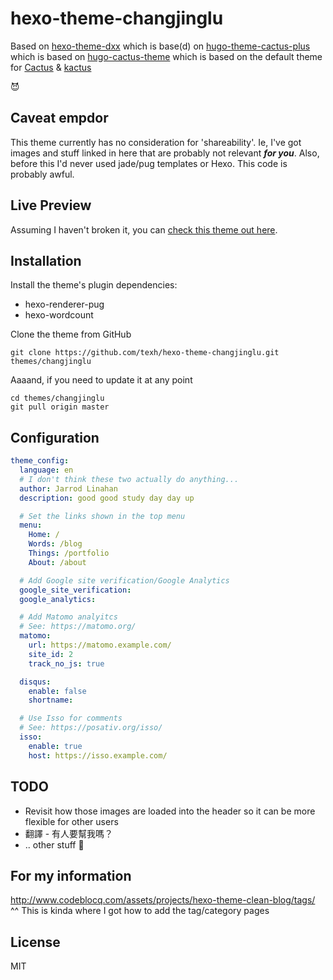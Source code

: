 # hexo-theme-changjinglu
Based on [hexo-theme-dxx](https://github.com/fuzhouxxdong/hexo-theme-dxx)
which is base(d) on [hugo-theme-cactus-plus](https://github.com/nodejh/hugo-theme-cactus-plus)
which is based on [hugo-cactus-theme](https://github.com/digitalcraftsman/hugo-cactus-theme)
which is based on the default theme for [Cactus](https://github.com/eudicots/Cactus) & [kactus](https://github.com/nickbalestra/kactus)

:smiling_imp:

## Caveat empdor
This theme currently has no consideration for 'shareability'. Ie, I've got images and stuff linked in here that are probably not relevant ***for you***.
Also, before this I'd never used jade/pug templates or Hexo. This code is probably awful.

## Live Preview
Assuming I haven't broken it, you can [check this theme out here](https://jarrod.linahan.id.au/).

## Installation
Install the theme's plugin dependencies:

- hexo-renderer-pug
- hexo-wordcount

Clone the theme from GitHub
```shell
git clone https://github.com/texh/hexo-theme-changjinglu.git themes/changjinglu
```
Aaaand, if you need to update it at any point
```shell
cd themes/changjinglu
git pull origin master
```

## Configuration

```yaml
theme_config:
  language: en
  # I don't think these two actually do anything...
  author: Jarrod Linahan
  description: good good study day day up

  # Set the links shown in the top menu
  menu:
    Home: /
    Words: /blog
    Things: /portfolio
    About: /about

  # Add Google site verification/Google Analytics
  google_site_verification:
  google_analytics:

  # Add Matomo analyitcs
  # See: https://matomo.org/
  matomo:
    url: https://matomo.example.com/
    site_id: 2
    track_no_js: true

  disqus:
    enable: false
    shortname:

  # Use Isso for comments
  # See: https://posativ.org/isso/
  isso:
    enable: true
    host: https://isso.example.com/
```

## TODO
* Revisit how those images are loaded into the header so it can be more flexible for other users
* 翻譯 - 有人要幫我嗎？
* .. other stuff :see_no_evil:

## For my information
http://www.codeblocq.com/assets/projects/hexo-theme-clean-blog/tags/
^^ This is kinda where I got how to add the tag/category pages

## License
MIT
